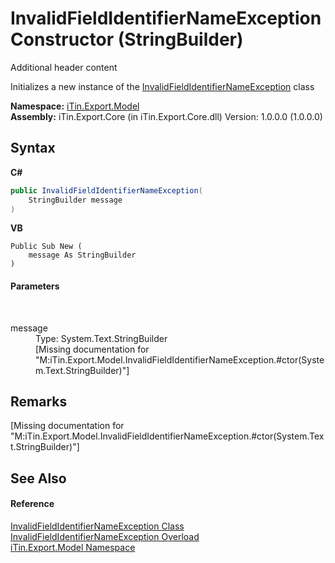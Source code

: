 # InvalidFieldIdentifierNameException Constructor (StringBuilder)
Additional header content 

Initializes a new instance of the <a href="aa454ae5-9b2e-2a8e-d40e-63704c616a72">InvalidFieldIdentifierNameException</a> class

**Namespace:**&nbsp;<a href="ef57ffcc-e95e-b212-5a46-9aa6f5a3511f">iTin.Export.Model</a><br />**Assembly:**&nbsp;iTin.Export.Core (in iTin.Export.Core.dll) Version: 1.0.0.0 (1.0.0.0)

## Syntax

**C#**<br />
``` C#
public InvalidFieldIdentifierNameException(
	StringBuilder message
)
```

**VB**<br />
``` VB
Public Sub New ( 
	message As StringBuilder
)
```


#### Parameters
&nbsp;<dl><dt>message</dt><dd>Type: System.Text.StringBuilder<br />\[Missing <param name="message"/> documentation for "M:iTin.Export.Model.InvalidFieldIdentifierNameException.#ctor(System.Text.StringBuilder)"\]</dd></dl>

## Remarks
\[Missing <remarks> documentation for "M:iTin.Export.Model.InvalidFieldIdentifierNameException.#ctor(System.Text.StringBuilder)"\]

## See Also


#### Reference
<a href="aa454ae5-9b2e-2a8e-d40e-63704c616a72">InvalidFieldIdentifierNameException Class</a><br /><a href="935b2c2a-34ae-5ac5-a8dc-fdbac77a59e6">InvalidFieldIdentifierNameException Overload</a><br /><a href="ef57ffcc-e95e-b212-5a46-9aa6f5a3511f">iTin.Export.Model Namespace</a><br />